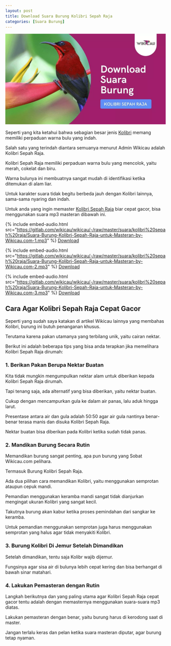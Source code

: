 ```yaml
---
layout: post
title: Download Suara Burung Kolibri Sepah Raja
categories: [Suara Burung]
---
```


![Download Suara Burung Kolibri Sepah Raja](/images/suara-kolibri-sepah-raja.webp)

Seperti yang kita ketahui bahwa sebagian besar jenis [Kolibri](https://wikicau.com/?s=kolibri) memang memiliki perpaduan warna bulu yang indah.

Salah satu yang terindah diantara semuanya menurut Admin Wikicau adalah Kolibri Sepah Raja.

Kolibri Sepah Raja memiliki perpaduan warna bulu yang mencolok, yaitu merah, cokelat dan biru.

Warna bulunya ini membuatnya sangat mudah di identifikasi ketika ditemukan di alam liar.

Untuk karakter suara tidak begitu berbeda jauh dengan Kolibri lainnya, sama-sama nyaring dan indah.

Untuk anda yang ingin memaster [Kolibri Sepah Raja](https://wikicau.com/kolibri-sepah-raja/) biar cepat gacor, bisa menggunakan suara mp3 masteran dibawah ini.

{% include embed-audio.html src="https://gitlab.com/wikicau/wikicau/-/raw/master/suara/kolibri%20sepah%20raja/Suara-Burung-Kolibri-Sepah-Raja-untuk-Masteran-by-Wikicau.com-1.mp3" %}
[Download](http://bit.ly/2ZANjin)

{% include embed-audio.html src="https://gitlab.com/wikicau/wikicau/-/raw/master/suara/kolibri%20sepah%20raja/Suara-Burung-Kolibri-Sepah-Raja-untuk-Masteran-by-Wikicau.com-2.mp3" %}
[Download](http://bit.ly/2XqLzdX)

{% include embed-audio.html src="https://gitlab.com/wikicau/wikicau/-/raw/master/suara/kolibri%20sepah%20raja/Suara-Burung-Kolibri-Sepah-Raja-untuk-Masteran-by-Wikicau.com-3.mp3" %}
[Download](http://bit.ly/2Y6g4Dk)

## Cara Agar Kolibri Sepah Raja Cepat Gacor

Seperti yang sudah saya katakan di artikel Wikicau lainnya yang membahas Kolibri, burung ini butuh penanganan khusus.

Terutama karena pakan utamanya yang terbilang unik, yaitu cairan nektar.

Berikut ini adalah beberapa tips yang bisa anda terapkan jika memelihara Kolibri Sepah Raja dirumah:

### 1. Berikan Pakan Berupa Nektar Buatan

Kita tidak mungkin mengumpulkan nektar alam untuk diberikan kepada Kolibri Sepah Raja dirumah.

Tapi tenang saja, ada alternatif yang bisa diberikan, yaitu nektar buatan.

Cukup dengan mencampurkan gula ke dalam air panas, lalu aduk hingga larut.

Presentase antara air dan gula adalah 50:50 agar air gula nantinya benar-benar terasa manis dan disuka Kolibri Sepah Raja.

Nektar buatan bisa diberikan pada Kolibri ketika sudah tidak panas.

### 2. Mandikan Burung Secara Rutin

Memandikan burung sangat penting, apa pun burung yang Sobat Wikicau.com pelihara.

Termasuk Burung Kolibri Sepah Raja.

Ada dua pilihan cara memandikan Kolibri, yaitu menggunakan semprotan ataupun cepuk mandi.

Pemandian menggunakan keramba mandi sangat tidak dianjurkan mengingat ukuran Kolibri yang sangat kecil.

Takutnya burung akan kabur ketika proses pemindahan dari sangkar ke keramba.

Untuk pemandian menggunakan semprotan juga harus menggunakan semprotan yang halus agar tidak menyakiti Kolibri.

### 3. Burung Kolibri Di Jemur Setelah Dimandikan

Setelah dimandikan, tentu saja Kolibr wajib dijemur.

Fungsinya agar sisa air di bulunya lebih cepat kering dan bisa berhangat di bawah sinar matahari.

### 4. Lakukan Pemasteran dengan Rutin

Langkah berikutnya dan yang paling utama agar Kolibri Sepah Raja cepat gacor tentu adalah dengan memasternya menggunakan suara-suara mp3 diatas.

Lakukan pemasteran dengan benar, yaitu burung harus di kerodong saat di master.

Jangan terlalu keras dan pelan ketika suara masteran diputar, agar burung tetap nyaman.